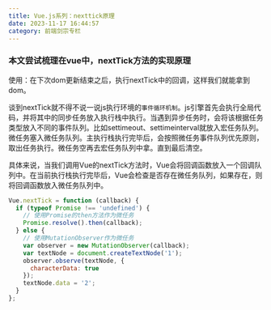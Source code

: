 ```yaml
---
title: Vue.js系列：nexttick原理
date: 2023-11-17 16:44:57
category: 前端剑宗专栏
---
```


### 本文尝试梳理在vue中，nextTick方法的实现原理
使用：在下次dom更新结束之后，执行nextTick中的回调，这样我们就能拿到dom。

谈到nextTick就不得不说一说js执行环境的`事件循环机制`。js引擎首先会执行全局代码，并将其中的同步任务放入执行栈中执行。当遇到异步任务时，会将该根据任务类型放入不同的事件队列。比如settimeout、settimeinterval就放入宏任务队列。微任务塞入微任务队列。主执行栈执行完毕后，会按照微任务事件队列优先原则，取出任务执行。微任务空再去宏任务队列中拿。直到最后清空。

具体来说，当我们调用Vue的nextTick方法时，Vue会将回调函数放入一个回调队列中。在当前执行栈执行完毕后，Vue会检查是否存在微任务队列，如果存在，则将回调函数放入微任务队列中。

```javascript
Vue.nextTick = function (callback) {
  if (typeof Promise !== 'undefined') {
    // 使用Promise的then方法作为微任务
    Promise.resolve().then(callback);
  } else {
    // 使用MutationObserver作为微任务
    var observer = new MutationObserver(callback);
    var textNode = document.createTextNode('1');
    observer.observe(textNode, {
      characterData: true
    });
    textNode.data = '2';
  }
};
```







